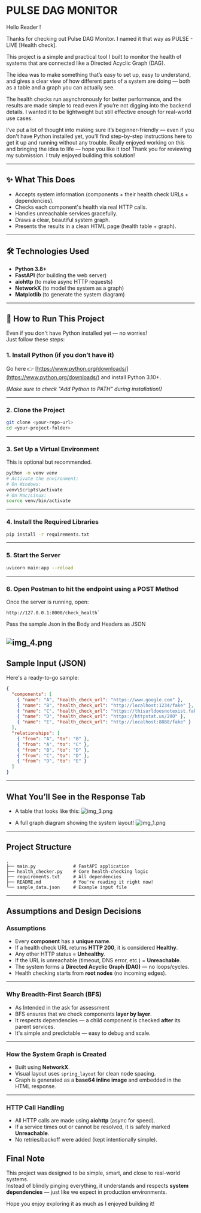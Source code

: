 # PULSE DAG MONITOR

Hello Reader !

Thanks for checking out Pulse DAG Monitor.
I named it that way as PULSE - LIVE [Health check].

This project is a simple and practical tool I built to monitor the health of systems that are connected like a Directed Acyclic Graph (DAG).

The idea was to make something that’s easy to set up, easy to understand, and gives a clear view of how different parts of a system are doing — both as a table and a graph you can actually see.

The health checks run asynchronously for better performance, and the results are made simple to read even if you’re not digging into the backend details. I wanted it to be lightweight but still effective enough for real-world use cases.

I’ve put a lot of thought into making sure it’s beginner-friendly — even if you don't have Python installed yet, you’ll find step-by-step instructions here to get it up and running without any trouble.
Really enjoyed working on this and bringing the idea to life — hope you like it too!
Thank you for reviewing my submission. I truly enjoyed building this solution!


---

## ✨ What This Does

- Accepts system information (components + their health check URLs + dependencies).
- Checks each component's health via real HTTP calls.
- Handles unreachable services gracefully.
- Draws a clear, beautiful system graph.
- Presents the results in a clean HTML page (health table + graph).

---

## 🛠️ Technologies Used

- **Python 3.8+**
- **FastAPI** (for building the web server)
- **aiohttp** (to make async HTTP requests)
- **NetworkX** (to model the system as a graph)
- **Matplotlib** (to generate the system diagram)

---

## 🚀 How to Run This Project

Even if you don't have Python installed yet — no worries!  
Just follow these steps:

### 1. Install Python (if you don’t have it)

Go here 👉 [https://www.python.org/downloads/](https://www.python.org/downloads/) and install Python 3.10+.

*(Make sure to check "Add Python to PATH" during installation!)*

---

### 2. Clone the Project

```bash
git clone <your-repo-url>
cd <your-project-folder>
```

---

### 3. Set Up a Virtual Environment

This is optional but recommended.

```bash
python -m venv venv
# Activate the environment:
# On Windows:
venv\Scripts\activate
# On Mac/Linux:
source venv/bin/activate
```

---

### 4. Install the Required Libraries

```bash
pip install -r requirements.txt
```

---

### 5. Start the Server

```bash
uvicorn main:app --reload
```

---

### 6. Open Postman to hit the endpoint using a POST Method

Once the server is running, open:

```
http://127.0.0.1:8000/check_health`
```

Pass the sample Json in the Body and Headers as JSON

![img_4.png](img_4.png)
---

## Sample Input (JSON)

Here's a ready-to-go sample:

```json
{
  "components": [
    { "name": "A", "health_check_url": "https://www.google.com" },
    { "name": "B", "health_check_url": "http://localhost:1234/fake" },
    { "name": "C", "health_check_url": "https://thisurldoesnotexist.fake" },
    { "name": "D", "health_check_url": "https://httpstat.us/200" },
    { "name": "E", "health_check_url": "http://localhost:8888/fake" }
  ],
  "relationships": [
    { "from": "A", "to": "B" },
    { "from": "A", "to": "C" },
    { "from": "B", "to": "D" },
    { "from": "C", "to": "D" },
    { "from": "D", "to": "E" }
  ]
}
```

---

##  What You’ll See in the Response Tab

- A table that looks like this:
![img_3.png](img_3.png)

- A full graph diagram showing the system layout!
![img_1.png](img_1.png)
---

## Project Structure

```
.
├── main.py              # FastAPI application
├── health_checker.py    # Core health-checking logic
├── requirements.txt     # All dependencies
├── README.md            # You're reading it right now!
└── sample_data.json     # Example input file
```

---

## Assumptions and Design Decisions

### Assumptions

- Every **component** has a **unique name**.
- If a health check URL returns **HTTP 200**, it is considered **Healthy**.
- Any other HTTP status = **Unhealthy**.
- If the URL is unreachable (timeout, DNS error, etc.) = **Unreachable**.
- The system forms a **Directed Acyclic Graph (DAG)** — no loops/cycles.
- Health checking starts from **root nodes** (no incoming edges).

---

### Why Breadth-First Search (BFS)

- As Intended in the ask for assessment 
- BFS ensures that we check components **layer by layer**.
- It respects dependencies — a child component is checked **after** its parent services.
- It's simple and predictable — easy to debug and scale.

---

### How the System Graph is Created

- Built using **NetworkX**.
- Visual layout uses `spring_layout` for clean node spacing.
- Graph is generated as a **base64 inline image** and embedded in the HTML response.

---

###  HTTP Call Handling

- All HTTP calls are made using **aiohttp** (async for speed).
- If a service times out or cannot be resolved, it is safely marked **Unreachable**.
- No retries/backoff were added (kept intentionally simple).


##  Final Note

This project was designed to be simple, smart, and close to real-world systems.  
Instead of blindly pinging everything, it understands and respects **system dependencies** — just like we expect in production environments.

Hope you enjoy exploring it as much as I enjoyed building it! 

